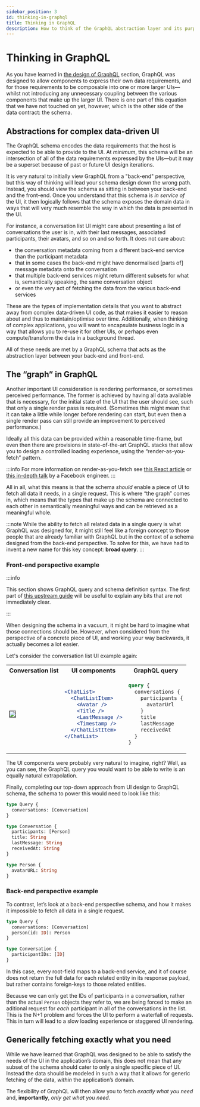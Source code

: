 ```yaml
---
sidebar_position: 3
id: thinking-in-graphql
title: Thinking in GraphQL
description: How to think of the GraphQL abstraction layer and its purpose.
---
```


# Thinking in GraphQL

As you have learned in [the design of GraphQL](./the-design-of-graphql.md) section, GraphQL was designed to allow components to express their own data requirements, and for those requirements to be composable into one or more larger UIs—whilst not introducing any unnecessary coupling between the various components that make up the larger UI. There is one part of this equation that we have not touched on yet, however, which is the other side of the data contract: the schema.

## Abstractions for complex data-driven UI

The GraphQL schema encodes the data requirements that the host is expected to be able to provide to the UI. At _minimum_, this schema will be an intersection of all of the data requirements expressed by the UIs—but it may be a superset because of past or future UI design iterations.

It is very natural to initially view GraphQL from a "back-end" perspective, but this way of thinking will lead your schema design down the wrong path. Instead, you should view the schema as sitting in between your back-end and the front-end. Once you understand that this schema is _in service of_ the UI, it then logically follows that the schema exposes the domain data in ways that will very much resemble the way in which the data is presented in the UI.

For instance, a conversation list UI might care about presenting a list of conversations the user is in, with their last messages, associated participants, their avatars, and so on and so forth. It does not care about:

- the conversation metadata coming from a different back-end service than the participant metadata
- that in some cases the back-end might have denormalised [parts of] message metadata onto the conversation
- that multiple back-end services might return different subsets for what is, semantically speaking, the same conversation object
- or even the very act of fetching the data from the various back-end services

These are the types of implementation details that you want to abstract away from complex data-driven UI code, as that makes it easier to reason about and thus to maintain/optimise over time. Additionally, when thinking of complex applications, you will want to encapsulate business logic in a way that allows you to re-use it for other UIs, or perhaps even compute/transform the data in a background thread.

All of these needs are met by a GraphQL schema that acts as the abstraction layer between your back-end and front-end.

## The “graph” in GraphQL

Another important UI consideration is rendering performance, or sometimes perceived performance. The former is achieved by having all data available that is necessary, for the initial state of the UI that the user should see, such that only a single render pass is required. (Sometimes this might mean that it can take a little while longer before rendering can start, but even then a single render pass can still provide an improvement to perceived performance.)

Ideally all this data can be provided within a reasonable time-frame, but even then there are provisions in state-of-the-art GraphQL stacks that allow you to design a controlled loading experience, using the “render-as-you-fetch” pattern.

:::info
For more information on render-as-you-fetch see [this React article](https://17.reactjs.org/docs/concurrent-mode-suspense.html#traditional-approaches-vs-suspense) or [this in-depth talk](https://www.youtube.com/watch?v=Tl0S7QkxFE4) by a Facebook engineer.
:::

All in all, what this means is that the schema _should_ enable a piece of UI to fetch all data it needs, in a single request. This is where “the graph” comes in, which means that the types that make up the schema are connected to each other in semantically meaningful ways and can be retrieved as a meaningful whole.

:::note
While the ability to fetch all related data in a single query is what GraphQL was designed for, it might still feel like a foreign concept to those people that are already familiar with GraphQL but in the context of a schema designed from the back-end perspective.
To solve for this, we have had to invent a new name for this key concept: **broad query**.
:::

### Front-end perspective example

:::info

This section shows GraphQL query and schema definition syntax. The first part of [this upstream guide](https://graphql.org/learn/schema/) will be useful to explain any bits that are not immediately clear.

:::

When designing the schema in a vacuum, it might be hard to imagine what those connections should be. However, when considered from the perspective of a concrete piece of UI, and working your way backwards, it actually becomes a lot easier.

Let's consider the conversation list UI example again:

<table>
<tr>
<th>Conversation list</th>
<th>UI components</th>
<th>GraphQL query</th>
</tr>
<tr>
<td>
<img src={require("./images/SmallChatList.png").default} border="1" />
</td>
<td>

```jsx
<ChatList>
  <ChatListItem>
    <Avatar />
    <Title />
    <LastMessage />
    <Timestamp />
  </ChatListItem>
</ChatList>
```

</td>
<td>

```graphql
query {
  conversations {
    participants {
      avatarUrl
    }
    title
    lastMessage
    receivedAt
  }
}
```

</td>
</tr>
</table>

The UI components were probably very natural to imagine, right? Well, as you can see, the GraphQL query you would want to be able to write is an equally natural extrapolation.

Finally, completing our top-down approach from UI design to GraphQL schema, the schema to power this would need to look like this:

```graphql
type Query {
  conversations: [Conversation]
}

type Conversation {
  participants: [Person]
  title: String
  lastMessage: String
  receivedAt: String
}

type Person {
  avatarURL: String
}
```

### Back-end perspective example

To contrast, let’s look at a back-end perspective schema, and how it makes it impossible to fetch all data in a single request.

```graphql
type Query {
  conversations: [Conversation]
  person(id: ID): Person
}

type Conversation {
  participantIDs: [ID]
}
```

In this case, every root-field maps to a back-end service, and it of course does not return the full data for each related entity in its response payload, but rather contains foreign-keys to those related entities.

Because we can only get the IDs of participants in a conversation, rather than the actual `Person` objects they refer to, we are being forced to make an aditional request for _each_ participant in all of the conversations in the list. This is the N+1 problem and forces the UI to perform a waterfall of requests. This in turn will lead to a slow loading experience or staggered UI rendering.

## Generically fetching exactly what you need

While we have learned that GraphQL was designed to be able to satisfy the needs of the UI in the application’s domain, this does not mean that any subset of the schema should cater to only a single specific piece of UI. Instead the data should be modeled in such a way that it allows for generic fetching of the data, _within_ the application’s domain.

The flexibility of GraphQL will then allow you to fetch _exactly what you need_ and, **importantly**, _only get what you need_.
